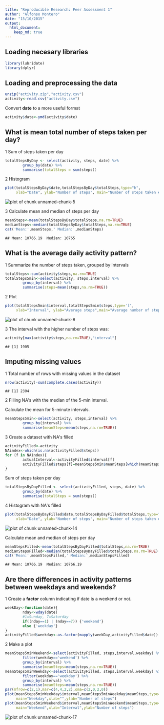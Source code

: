 ```yaml
---
title: "Reproducible Research: Peer Assessment 1"
author: "Alfonso Montero"
date: "15/10/2015"
output: 
  html_document:
    keep_md: true
---
```


## Loading necesary libraries

```r
library(lubridate)
library(dplyr)
```
## Loading and preprocessing the data

```r
unzip("activity.zip","activity.csv")
activity<-read.csv("activity.csv")
```
Convert **date** to a more useful format  

```r
activity$date<-ymd(activity$date)
```
## What is mean total number of steps taken per day?
1 Sum of steps taken per day

```r
totalStepsByDay <- select(activity, steps, date) %>%
        group_by(date) %>%
        summarise(totalSteps = sum(steps))
```
2 Histogram 

```r
plot(totalStepsByDay$date,totalStepsByDay$totalSteps,type="h",
     xlab="Date", ylab="Number of steps", main="Number of steps taken each day")
```

![plot of chunk unnamed-chunk-5](figure/unnamed-chunk-5-1.png) 

3 Calculate mean and median of steps per day

```r
meanSteps<-mean(totalStepsByDay$totalSteps,na.rm=TRUE)
medianSteps<-median(totalStepsByDay$totalSteps,na.rm=TRUE)
cat('Mean:',meanSteps,' Median:',medianSteps)
```

```
## Mean: 10766.19  Median: 10765
```

## What is the average daily activity pattern?
1 Summarize the number of steps taken, grouped by intervals

```r
totalSteps<-sum(activity$steps,na.rm=TRUE)
totalSteps5min<-select(activity, steps,interval) %>%
        group_by(interval) %>%
        summarise(steps=mean(steps,na.rm=TRUE))
```
2 Plot 

```r
plot(totalSteps5min$interval,totalSteps5min$steps,type='l',
     xlab="Interval", ylab="Average steps",main="Average number of steps per Interval")
```

![plot of chunk unnamed-chunk-8](figure/unnamed-chunk-8-1.png) 

3 The interval with the higher number of steps was:

```r
activity[max(activity$steps,na.rm=TRUE),"interval"]
```

```
## [1] 1905
```
## Imputing missing values
1 Total number of rows with missing values in the dataset

```r
nrow(activity)-sum(complete.cases(activity))
```

```
## [1] 2304
```
2 Filling NA's with the median of the 5-min interval. 

Calculate the mean for 5-minute intervals.

```r
meanSteps5min<-select(activity, steps,interval) %>%
        group_by(interval) %>%
        summarise(meanSteps=mean(steps,na.rm=TRUE))
```
3 Create a dataset with NA's filled

```r
activityFilled<-activity
NAindex<-which(is.na(activityFilled$steps))
for (f in NAindex){
        actualInterval<-activityFilled$interval[f]
        activityFilled$steps[f]=meanSteps5min$meanSteps[which(meanSteps5min$interval == actualInterval)]
}
```
Sum of steps taken per day

```r
totalStepsByDayFilled <- select(activityFilled, steps, date) %>%
        group_by(date) %>%
        summarise(totalSteps = sum(steps))
```
4 Histogram with NA's filled

```r
plot(totalStepsByDayFilled$date,totalStepsByDayFilled$totalSteps,type="h",
     xlab="Date", ylab="Number of steps", main="Number of steps taken each day without NA's")
```

![plot of chunk unnamed-chunk-14](figure/unnamed-chunk-14-1.png) 

Calculate mean and median of steps per day  

```r
meanStepsFilled<-mean(totalStepsByDayFilled$totalSteps,na.rm=TRUE)
medianStepsFilled<-median(totalStepsByDayFilled$totalSteps,na.rm=TRUE)
cat('Mean:',meanStepsFilled,' Median:',medianStepsFilled)
```

```
## Mean: 10766.19  Median: 10766.19
```


## Are there differences in activity patterns between weekdays and weekends?  
1 Create a **factor** column indicating if date is a weekend or not.  

```r
weekDay<-function(date){
        nday<-wday(date)
        #1=Sunday, 7=Saturday
        if((nday==1) | (nday==7)) {'weekend'}
        else {'weekday'}
}
activityFilled$weekday<-as.factor(mapply(weekDay,activityFilled$date))
```
2 Make a plot

```r
meanSteps5minWeekend<-select(activityFilled, steps,interval,weekday) %>%
        filter(weekday=='weekend') %>%
        group_by(interval) %>%
        summarise(meanSteps=mean(steps,na.rm=TRUE))
meanSteps5minWeekday<-select(activityFilled, steps,interval,weekday) %>%
        filter(weekday=='weekday') %>%
        group_by(interval) %>%
        summarise(meanSteps=mean(steps,na.rm=TRUE))
par(mfrow=c(2,1),mar=c(4,4,2,2),oma=c(2,0,2,0))
plot(meanSteps5minWeekday$interval,meanSteps5minWeekday$meanSteps,type="l",col="blue",
     main="Weekday",xlab="",ylab="Number of steps")
plot(meanSteps5minWeekend$interval,meanSteps5minWeekend$meanSteps,type="l",col="red",
     main="Weekend",xlab="Interval",ylab="Number of steps")
```

![plot of chunk unnamed-chunk-17](figure/unnamed-chunk-17-1.png) 
